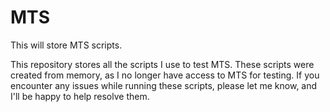 # MTS
This will store MTS scripts.

This repository stores all the scripts I use to test MTS. These scripts were created from memory, as I no longer have access to MTS for testing. If you encounter any issues while running these scripts, please let me know, and I'll be happy to help resolve them.
